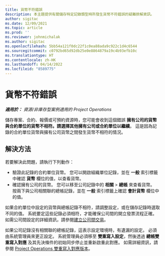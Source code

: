```yaml
---
title: 貨幣不符錯誤
description: 本主題提供有關儲存特定記錄類型時所發生貨幣不符錯誤的疑難排解資訊。
author: sigitac
ms.date: 12/09/2021
ms.topic: article
ms.prod: ''
ms.reviewer: johnmichalak
ms.author: sigitac
ms.openlocfilehash: 5bb54a121f0dc22f1c0ea88ada9c922c1d4c6544
ms.sourcegitcommit: c0792bd65d92db25e0e8864879a19c4b93efb10c
ms.translationtype: HT
ms.contentlocale: zh-HK
ms.lasthandoff: 04/14/2022
ms.locfileid: "8589775"
---
```

# <a name="currency-mismatch-error"></a>貨幣不符錯誤 

_**適用於：** 資源/非庫存型案例適用的 Project Operations_

儲存專案、合約、報價或可預約資源時，您可能會收到這個錯誤 **擁有公司的貨幣與合約單位的貨幣不相符。請選擇其他擁有公司或合約單位以繼續**。 這是因為記錄的合約單位貨幣與擁有公司貨幣之間發生貨幣不相符的情況。


## <a name="resolution"></a>解決方法

若要解決此問題，請執行下列動作：
- 驗證此記錄的合約單位貨幣。 您可以開啟組織單位記錄，並在 **一般** 索引標籤中確認 **貨幣** 欄位的值，以查看貨幣。
- 確認擁有公司的貨幣。 您可以移至公司記錄中的 **相關** > **總帳** 來查看貨幣。 按兩下與公司相關聯的總帳記錄，並在 **一般** 索引標籤上確認 **會計貨幣** 欄位中的值。

如果合約單位中設定的貨幣與總帳記錄不相符，請調整設定，或在儲存記錄時選取不同的值。 系統要定這些記錄必須相符，才能確保公司間的開立發票流程正確。 如需公司間設定的詳細資訊，請參閱[建立公司間交易](../../project-accounting/create-intercompany-transactions.md)。

如果公司記錄沒有相關聯的總帳記錄，這表示設定環境時，有遺漏的設定。 必須由系統管理員來更正設定。 系統管理員必須移至 **雙重寫入設定**，然後透過 **總帳雙重寫入對應** 及其先決條件的初始同步停止並重新啟重此對應。 如需詳細資訊，請參閱 [Project Operations 雙重寫入對應版本](../../environment/resource-dual-write-maps.md)。
